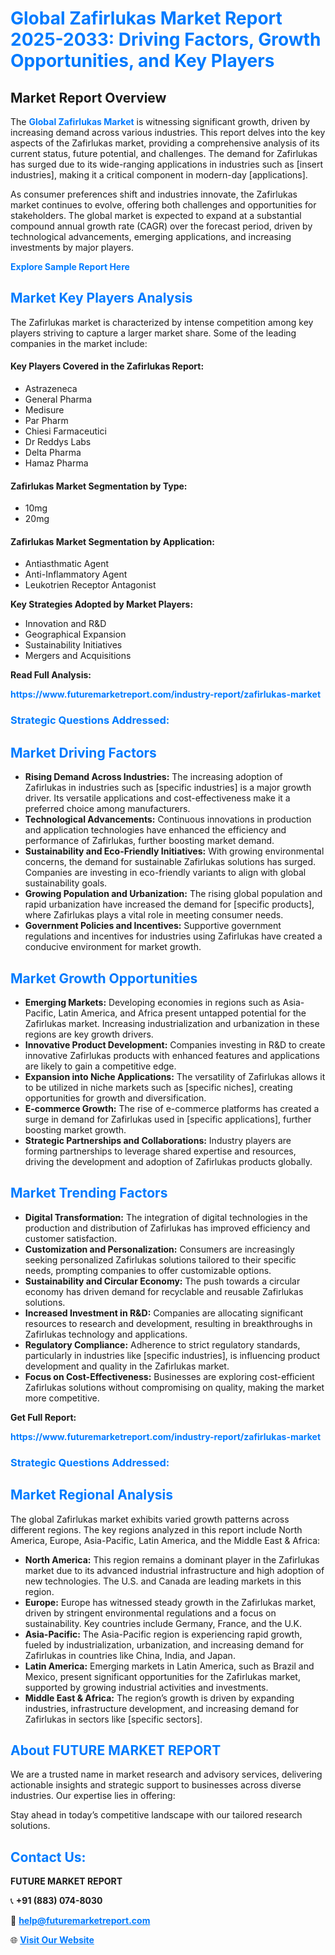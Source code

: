 <h1 style="color: #007BFF;">Global Zafirlukas Market Report 2025-2033: Driving Factors, Growth Opportunities, and Key Players</h1>

<section id="overview">
<h2>Market Report Overview</h2>
<p>The <a href="https://www.futuremarketreport.com/industry-report/zafirlukas-market" style="color: #007BFF; text-decoration: none;"><strong>Global Zafirlukas Market</strong></a> is witnessing significant growth, driven by increasing demand across various industries. This report delves into the key aspects of the Zafirlukas market, providing a comprehensive analysis of its current status, future potential, and challenges. The demand for Zafirlukas has surged due to its wide-ranging applications in industries such as [insert industries], making it a critical component in modern-day [applications].</p>
<p>As consumer preferences shift and industries innovate, the Zafirlukas market continues to evolve, offering both challenges and opportunities for stakeholders. The global market is expected to expand at a substantial compound annual growth rate (CAGR) over the forecast period, driven by technological advancements, emerging applications, and increasing investments by major players.</p>
</section>

<section id="overview">
<p><a href="https://www.futuremarketreport.com/request-sample/reportId=77396" style="color: #007BFF; text-decoration: none;"><strong>Explore Sample Report Here</strong></a></p>
</section>

<section id="key-players">
<h2 style="color: #007BFF;">Market Key Players Analysis</h2>
<p>The Zafirlukas market is characterized by intense competition among key players striving to capture a larger market share. Some of the leading companies in the market include:</p>
<h4>Key Players Covered in the Zafirlukas Report:</h4>
<ul><li>Astrazeneca</li><li>General Pharma</li><li>Medisure</li><li>Par Pharm</li><li>Chiesi Farmaceutici</li><li>Dr Reddys Labs</li><li>Delta Pharma</li><li>Hamaz Pharma</li></ul>
<h4>Zafirlukas Market Segmentation by Type:</h4>
<ul><li>10mg</li><li>20mg</li></ul>

<h4>Zafirlukas Market Segmentation by Application:</h4>
<ul><li>Antiasthmatic Agent</li><li>Anti-Inflammatory Agent</li><li>Leukotrien Receptor Antagonist</li></ul>
<p><strong>Key Strategies Adopted by Market Players:</strong></p>
<ul>
<li>Innovation and R&D</li>
<li>Geographical Expansion</li>
<li>Sustainability Initiatives</li>
<li>Mergers and Acquisitions</li>
</ul>
</section>

<section>
<p><strong>Read Full Analysis: </strong></p><a href="https://www.futuremarketreport.com/industry-report/zafirlukas-market" style="color: #007BFF; text-decoration: none;"><strong>https://www.futuremarketreport.com/industry-report/zafirlukas-market</strong></a>
<h3 style="color: #007BFF;">Strategic Questions Addressed:</h3>
</section>

<section id="driving-factors">
<h2 style="color: #007BFF;">Market Driving Factors</h2>
<ul>
<li><strong>Rising Demand Across Industries:</strong> The increasing adoption of Zafirlukas in industries such as [specific industries] is a major growth driver. Its versatile applications and cost-effectiveness make it a preferred choice among manufacturers.</li>
<li><strong>Technological Advancements:</strong> Continuous innovations in production and application technologies have enhanced the efficiency and performance of Zafirlukas, further boosting market demand.</li>
<li><strong>Sustainability and Eco-Friendly Initiatives:</strong> With growing environmental concerns, the demand for sustainable Zafirlukas solutions has surged. Companies are investing in eco-friendly variants to align with global sustainability goals.</li>
<li><strong>Growing Population and Urbanization:</strong> The rising global population and rapid urbanization have increased the demand for [specific products], where Zafirlukas plays a vital role in meeting consumer needs.</li>
<li><strong>Government Policies and Incentives:</strong> Supportive government regulations and incentives for industries using Zafirlukas have created a conducive environment for market growth.</li>
</ul>
</section>

<section id="growth-opportunities">
<h2 style="color: #007BFF;">Market Growth Opportunities</h2>
<ul>
<li><strong>Emerging Markets:</strong> Developing economies in regions such as Asia-Pacific, Latin America, and Africa present untapped potential for the Zafirlukas market. Increasing industrialization and urbanization in these regions are key growth drivers.</li>
<li><strong>Innovative Product Development:</strong> Companies investing in R&D to create innovative Zafirlukas products with enhanced features and applications are likely to gain a competitive edge.</li>
<li><strong>Expansion into Niche Applications:</strong> The versatility of Zafirlukas allows it to be utilized in niche markets such as [specific niches], creating opportunities for growth and diversification.</li>
<li><strong>E-commerce Growth:</strong> The rise of e-commerce platforms has created a surge in demand for Zafirlukas used in [specific applications], further boosting market growth.</li>
<li><strong>Strategic Partnerships and Collaborations:</strong> Industry players are forming partnerships to leverage shared expertise and resources, driving the development and adoption of Zafirlukas products globally.</li>
</ul>
</section>

<section id="trending-factors">
<h2 style="color: #007BFF;">Market Trending Factors</h2>
<ul>
<li><strong>Digital Transformation:</strong> The integration of digital technologies in the production and distribution of Zafirlukas has improved efficiency and customer satisfaction.</li>
<li><strong>Customization and Personalization:</strong> Consumers are increasingly seeking personalized Zafirlukas solutions tailored to their specific needs, prompting companies to offer customizable options.</li>
<li><strong>Sustainability and Circular Economy:</strong> The push towards a circular economy has driven demand for recyclable and reusable Zafirlukas solutions.</li>
<li><strong>Increased Investment in R&D:</strong> Companies are allocating significant resources to research and development, resulting in breakthroughs in Zafirlukas technology and applications.</li>
<li><strong>Regulatory Compliance:</strong> Adherence to strict regulatory standards, particularly in industries like [specific industries], is influencing product development and quality in the Zafirlukas market.</li>
<li><strong>Focus on Cost-Effectiveness:</strong> Businesses are exploring cost-efficient Zafirlukas solutions without compromising on quality, making the market more competitive.</li>
</ul>
</section>

<section>
<p><strong>Get Full Report: </strong></p><a href="https://www.futuremarketreport.com/industry-report/zafirlukas-market" style="color: #007BFF; text-decoration: none;"><strong>https://www.futuremarketreport.com/industry-report/zafirlukas-market</strong></a>
<h3 style="color: #007BFF;">Strategic Questions Addressed:</h3>
</section>


<section id="regional-analysis">
<h2 style="color: #007BFF;">Market Regional Analysis</h2>
<p>The global Zafirlukas market exhibits varied growth patterns across different regions. The key regions analyzed in this report include North America, Europe, Asia-Pacific, Latin America, and the Middle East & Africa:</p>
<ul>
<li><strong>North America:</strong> This region remains a dominant player in the Zafirlukas market due to its advanced industrial infrastructure and high adoption of new technologies. The U.S. and Canada are leading markets in this region.</li>
<li><strong>Europe:</strong> Europe has witnessed steady growth in the Zafirlukas market, driven by stringent environmental regulations and a focus on sustainability. Key countries include Germany, France, and the U.K.</li>
<li><strong>Asia-Pacific:</strong> The Asia-Pacific region is experiencing rapid growth, fueled by industrialization, urbanization, and increasing demand for Zafirlukas in countries like China, India, and Japan.</li>
<li><strong>Latin America:</strong> Emerging markets in Latin America, such as Brazil and Mexico, present significant opportunities for the Zafirlukas market, supported by growing industrial activities and investments.</li>
<li><strong>Middle East & Africa:</strong> The region’s growth is driven by expanding industries, infrastructure development, and increasing demand for Zafirlukas in sectors like [specific sectors].</li>
</ul>
</section>

<footer>
<h2 style="color: #007BFF;">About FUTURE MARKET REPORT</h2>
<p>We are a trusted name in market research and advisory services, delivering actionable insights and strategic support to businesses across diverse industries. Our expertise lies in offering:</p>

<p>Stay ahead in today’s competitive landscape with our tailored research solutions.</p>

<h2 style="color: #007BFF;">Contact Us:</h2>
<p><strong>FUTURE MARKET REPORT</strong></p>
<p>📞 <strong>+91 (883) 074-8030</strong></p>
<p>📧 <strong><a href="mailto:help@futuremarketreport.com" style="color: #007BFF;">help@futuremarketreport.com</a></strong></p>
<p>🌐 <strong><a href="https://www.futuremarketreport.com/" style="color: #007BFF;">Visit Our Website</a></strong></p>
</footer>